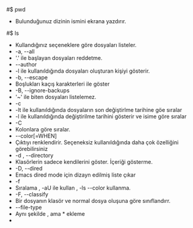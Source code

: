 #$ pwd
* Bulunduğunuz dizinin ismini ekrana yazdırır.

#$ ls
* Kullandığınız seçeneklere göre dosyaları listeler.
* -a, --all
 * '.' ile başlayan dosyaları reddetme.
* --author
 * -l ile kullanıldığında dosyaları oluşturan kişiyi gösterir.
* -b, --escape
 * Boşlukları kaçış karakterleri ile göster
* -B, --ignore-backups
 * '~' ile biten dosyaları listelemez.
* -c
 * -lt ile kullanıldığında dosyaların son değiştirlme tarihine göe sıralar
 * -l ile kullanıldığında değiştirilme tarihini gösterir ve isime göre sıralar
* -C
 * Kolonlara göre sıralar.
* --color[=WHEN]
 * Çıktıyı renklendirir. Seçeneksiz kullanıldığında daha çok özelliğini görebilirsiniz
* -d , --directory
 * Klasörlerin sadece kendilerini göster. İçeriği gösterme.
* -D, --dired
 * Emacs dired mode için dizayn edilmiş liste çıkar
* -f
 * Sıralama  , -aU ile kullan , -ls --color kullanma.
* -F, --classify
 * Bir dosyanın  klasör ve normal dosya oluşuna göre sınıflandırr.
* --file-type
 * Aynı şekilde , ama * ekleme
* 
